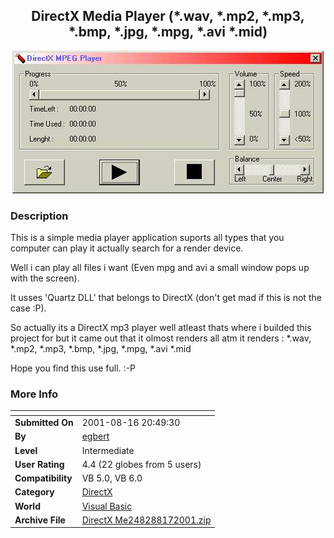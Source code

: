 ﻿<div align="center">

## DirectX Media Player \(\*\.wav, \*\.mp2, \*\.mp3, \*\.bmp, \*\.jpg, \*\.mpg, \*\.avi \*\.mid\)

<img src="PIC2001817102063056.jpg">
</div>

### Description

This is a simple media player application suports all types that you computer can play it actually search for a render device.

Well i can play all files i want (Even mpg and avi a small window pops up with the screen).

It usses 'Quartz DLL' that belongs to DirectX (don't get mad if this is not the case :P).

So actually its a DirectX mp3 player well atleast thats where i builded this project for but it came out that it olmost renders all atm it renders : *.wav, *.mp2, *.mp3, *.bmp, *.jpg, *.mpg, *.avi *.mid

Hope you find this use full. :-P
 
### More Info
 


<span>             |<span>
---                |---
**Submitted On**   |2001-08-16 20:49:30
**By**             |[egbert](https://github.com/Planet-Source-Code/PSCIndex/blob/master/ByAuthor/egbert.md)
**Level**          |Intermediate
**User Rating**    |4.4 (22 globes from 5 users)
**Compatibility**  |VB 5\.0, VB 6\.0
**Category**       |[DirectX](https://github.com/Planet-Source-Code/PSCIndex/blob/master/ByCategory/directx__1-44.md)
**World**          |[Visual Basic](https://github.com/Planet-Source-Code/PSCIndex/blob/master/ByWorld/visual-basic.md)
**Archive File**   |[DirectX Me248288172001\.zip](https://github.com/Planet-Source-Code/egbert-directx-media-player-wav-mp2-mp3-bmp-jpg-mpg-avi-mid__1-26304/archive/master.zip)








